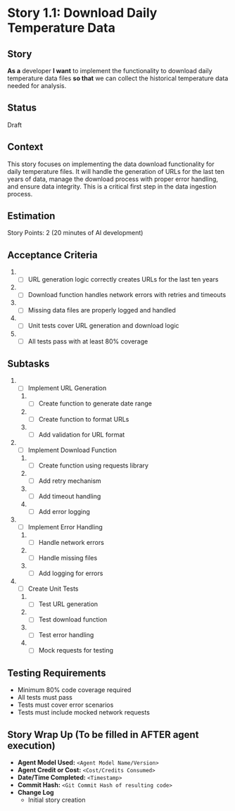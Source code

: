 # Story 1.1: Download Daily Temperature Data

## Story

**As a** developer
**I want** to implement the functionality to download daily temperature data files
**so that** we can collect the historical temperature data needed for analysis.

## Status

Draft

## Context

This story focuses on implementing the data download functionality for daily temperature files. It will handle the generation of URLs for the last ten years of data, manage the download process with proper error handling, and ensure data integrity. This is a critical first step in the data ingestion process.

## Estimation

Story Points: 2 (20 minutes of AI development)

## Acceptance Criteria

1. - [ ] URL generation logic correctly creates URLs for the last ten years
2. - [ ] Download function handles network errors with retries and timeouts
3. - [ ] Missing data files are properly logged and handled
4. - [ ] Unit tests cover URL generation and download logic
5. - [ ] All tests pass with at least 80% coverage

## Subtasks

1. - [ ] Implement URL Generation
   1. - [ ] Create function to generate date range
   2. - [ ] Create function to format URLs
   3. - [ ] Add validation for URL format
2. - [ ] Implement Download Function
   1. - [ ] Create function using requests library
   2. - [ ] Add retry mechanism
   3. - [ ] Add timeout handling
   4. - [ ] Add error logging
3. - [ ] Implement Error Handling
   1. - [ ] Handle network errors
   2. - [ ] Handle missing files
   3. - [ ] Add logging for errors
4. - [ ] Create Unit Tests
   1. - [ ] Test URL generation
   2. - [ ] Test download function
   3. - [ ] Test error handling
   4. - [ ] Mock requests for testing

## Testing Requirements

- Minimum 80% code coverage required
- All tests must pass
- Tests must cover error scenarios
- Tests must include mocked network requests

## Story Wrap Up (To be filled in AFTER agent execution)

- **Agent Model Used:** `<Agent Model Name/Version>`
- **Agent Credit or Cost:** `<Cost/Credits Consumed>`
- **Date/Time Completed:** `<Timestamp>`
- **Commit Hash:** `<Git Commit Hash of resulting code>`
- **Change Log**
  - Initial story creation 